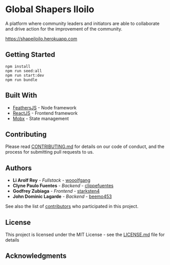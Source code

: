 # Global Shapers Iloilo

A platform where community leaders and initiators are able to collaborate and drive action for the improvement of the community.

https://shapeiloilo.herokuapp.com

## Getting Started
    npm install
    npm run seed:all
    npm run start:dev
    npm run bundle

## Built With

* [FeathersJS](https://feathersjs.com/) - Node framework
* [ReactJS](https://reactjs.org/) - Frontend framework
* [Mobx](https://mobx.js.org/getting-started.html) - State management

## Contributing

Please read [CONTRIBUTING.md](https://gist.github.com/PurpleBooth/b24679402957c63ec426) for details on our code of conduct, and the process for submitting pull requests to us.

## Authors

* **Li Arolf Rey** - *Fullstack* - [wooolfgang](https://github.com/wooolfgang)
* **Clyne Paulo Fuentes** - *Backend* - [clippefuentes](https://gitlab.com/clippefuentes)
* **Godfrey Zubiaga** - *Frontend* - [starksten4](https://gitlab.com/starksten4)
* **John Dominic Lagarde** - *Backend* - [beemo453](https://gitlab.com/beemo453)


See also the list of [contributors](https://github.com/wooolfgang/globalshapersiloilo) who participated in this project.

## License

This project is licensed under the MIT License - see the [LICENSE.md](LICENSE.md) file for details

## Acknowledgments

